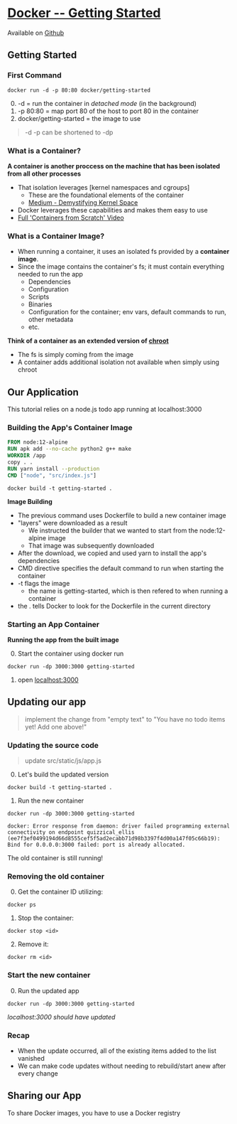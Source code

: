 # [Docker -- Getting Started](https://docs.docker.com/get-started/)

Available on [Github](https://github.com/docker/getting-started)

## Getting Started

### First Command

`docker run -d -p 80:80 docker/getting-started`

0. -d = run the container in *detached mode* (in the background)
1. -p 80:80 = map port 80 of the host to port 80 in the container
2. docker/getting-started = the image to use

> -d -p can be shortened to -dp

### What is a Container?

**A container is another proccess on the machine that has been isolated from all other processes**

- That isolation leverages [kernel namespaces and cgroups]
	- These are the foundational elements of the container
	- [Medium - Demystifying Kernel Space](https://medium.com/@saschagrunert/demystifying-containers-part-i-kernel-space-2c53d6979504)
- Docker leverages these capabilities and makes them easy to use
- [Full 'Containers from Scratch' Video](https://www.youtube.com/watch?v=8fi7uSYlOdc)

### What is a Container Image?

- When running a container, it uses an isolated fs provided by a **container image**.
- Since the image contains the container's fs; it must contain everything needed to run the app
	- Dependencies
	- Configuration
	- Scripts
	- Binaries
	- Configuration for the container; env vars, default commands to run, other metadata
	- etc.

**Think of a container as an extended version of [chroot](https://man7.org/linux/man-pages/man1/chroot.1.html)**

- The fs is simply coming from the image
- A container adds additional isolation not available when simply using chroot

## Our Application

This tutorial relies on a node.js todo app running at localhost:3000

### Building the App's Container Image

```Dockerfile
FROM node:12-alpine
RUN apk add --no-cache python2 g++ make
WORKDIR /app
copy . .
RUN yarn install --production
CMD ["node", "src/index.js"]
```

`docker build -t getting-started .`

**Image Building**

- The previous command uses Dockerfile to build a new container image
- "layers" were downloaded as a result
	- We instructed the builder that we wanted to start from the node:12-alpine image
	- That image was subsequently downloaded
- After the download, we copied and used yarn to install the app's dependencies
- CMD directive specifies the default command to run when starting the container
- -t flags the image
	- the name is getting-started, which is then refered to when running a container
- the . tells Docker to look for the Dockerfile in the current directory

### Starting an App Container

**Running the app from the built image**

0. Start the container using docker run

`docker run -dp 3000:3000 getting-started`

1. open [localhost:3000](http://localhost:3000)

## Updating our app

> implement the change from "empty text" to "You have no todo items yet! Add one above!"

### Updating the source code

> update src/static/js/app.js

0. Let's build the updated version

`docker build -t getting-started .`

1. Run the new container

`docker run -dp 3000:3000 getting-started`

```ERROR 
docker: Error response from daemon: driver failed programming external connectivity on endpoint quizzical_ellis (ee7f3ef0499194d66d8555cef5f5ad2ecabb71d98b3397f4d00a147f05c66b19): Bind for 0.0.0.0:3000 failed: port is already allocated.
```

The old container is still running!

### Removing the old container

0. Get the container ID utilizing:

`docker ps`

1. Stop the container:

`docker stop <id>`

2. Remove it:

`docker rm <id>`

### Start the new container

0. Run the updated app

`docker run -dp 3000:3000 getting-started`

*localhost:3000 should have updated*

### Recap

- When the update occurred, all of the existing items added to the list vanished
- We can make code updates without needing to rebuild/start anew after every change

## Sharing our App

To share Docker images, you have to use a Docker registry


